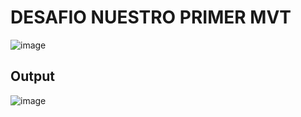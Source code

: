 # DESAFIO NUESTRO PRIMER MVT

![image](https://user-images.githubusercontent.com/9422713/200180874-b1c02a38-452b-484d-a2b7-bc5f641e29c4.png)

## Output 

![image](https://user-images.githubusercontent.com/9422713/200181210-09d1f61d-77a1-4394-90c0-31ce1469058f.png)
